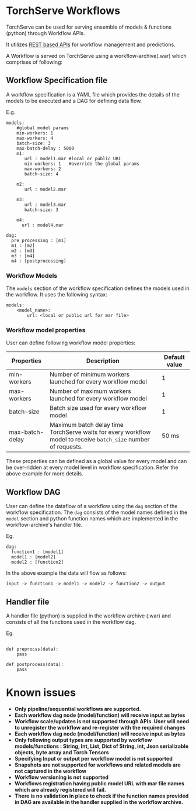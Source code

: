 # TorchServe Workflows

TorchServe can be used for serving ensemble of models & functions (python) through Workflow APIs. 

It utilizes [REST based APIs](rest_api.md) for workflow management and predictions.

A Workflow is served on TorchServe using a workflow-archive(.war) which comprises of following: 

## Workflow Specification file

A workflow specification is a YAML file which provides the details of the models to be executed and a DAG for defining data flow.

E.g.

```
models:
    #global model params
    min-workers: 1
    max-workers: 4
    batch-size: 3
    max-batch-delay : 5000
    m1:
       url : model1.mar #local or public URI
       min-workers: 1   #override the global params
       max-workers: 2
       batch-size: 4
     
    m2:
       url : model2.mar

    m3:
       url : model3.mar
       batch-size: 3

    m4:
      url : model4.mar
 
dag:
  pre_processing : [m1]
  m1 : [m2]
  m2 : [m3]
  m3 : [m4]
  m4 : [postprocessing]
```

### Workflow Models

The `models` section of the workflow specification defines the models used in the workflow. It uses the following syntax:

```
models:
    <model_name>:
        url: <local or public url for mar file>
```

### Workflow model properties

User can define following workflow model properties:

| Properties | Description | Default value |
| --- | --- | --- |
| min-workers | Number of minimum workers launched for every workflow model | 1 |
| max-workers | Number of maximum workers launched for every workflow model | 1 |
| batch-size | Batch size used for every workflow model | 1 |
| max-batch-delay | Maximum batch delay time TorchServe waits for every workflow model to receive `batch_size` number of requests.| 50 ms |

These properties can be defined as a global value for every model and can be over-ridden at every model level in workflow specification. Refer the above example for more details.

## Workflow DAG

User can define the dataflow of a workflow using the `dag` section of the workflow specification. The `dag` consists of the model names defined in the `model` section and python function names which are implemented in the workflow-archive's handler file.

Eg.
```
dag:
  function1 : [model1]
  model1 : [model2]
  model2 : [function2]
```

In the above example the data will flow as follows:

```
input -> function1 -> model1 -> model2 -> function2 -> output
```

## Handler file

A handler file (python) is supplied in the workflow archive (.war) and consists of all the functions used in the workflow dag.

Eg.
```

def preprocss(data):
    pass

def postprocess(data):
    pass

```

# Known issues

 * **Only pipeline/sequential workflows are supported.**
 * **Each workflow dag node (model/function) will receive input as bytes**
 * **Workflow scale/updates is not supported through APIs. User will need to unregister the workflow and re-register with the required changes**
 * **Each workflow dag node (model/function) will receive input as bytes**
 * **Only following output types are supported by workflow models/functions : String, Int, List, Dict of String, int, Json serializable objects, byte array and Torch Tensors**
 * **Specifying Input or output per workflow model is not supported**
 * **Snapshots are not supported for workflows and related models are not captured in the workflow**
 * **Workflow versioning is not supported**
 * **Workflows registration having public model URL with mar file names which are already registered will fail.**
 * **There is no validation in place to check if the function names provided in DAG are available in the handler supplied in the workflow archive.**